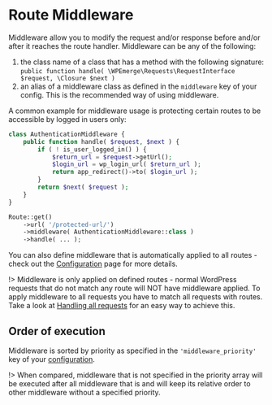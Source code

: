 # Route Middleware

Middleware allow you to modify the request and/or response before and/or after it reaches the route handler. Middleware can be any of the following:
1. the class name of a class that has a method with the following signature: `public function handle( \WPEmerge\Requests\RequestInterface $request, \Closure $next )`
1. an alias of a middleware class as defined in the `middleware` key of your config. This is the recommended way of using middleware.

A common example for middleware usage is protecting certain routes to be accessible by logged in users only:

```php
class AuthenticationMiddleware {
    public function handle( $request, $next ) {
        if ( ! is_user_logged_in() ) {
            $return_url = $request->getUrl();
            $login_url = wp_login_url( $return_url );
            return app_redirect()->to( $login_url );
        }
        return $next( $request );
    }
}

Route::get()
    ->url( '/protected-url/')
    ->middleware( AuthenticationMiddleware::class )
    ->handle( ... );
```

You can also define middleware that is automatically applied to all routes - check out the [Configuration](/framework/configuration) page for more details.

!> Middleware is only applied on defined routes - normal WordPress requests that do not match any route will NOT have middleware applied. To apply middleware to all requests you have to match all requests with routes. Take a look at [Handling all requests](/framework/routing/methods#handling-all-requests) for an easy way to achieve this.

## Order of execution

Middleware is sorted by priority as specified in the `'middleware_priority'` key of your [configuration](/framework/configuration).

!> When compared, middleware that is not specified in the priority array will be executed after all middleware that is and will keep its relative order to other middleware without a specified priority.
